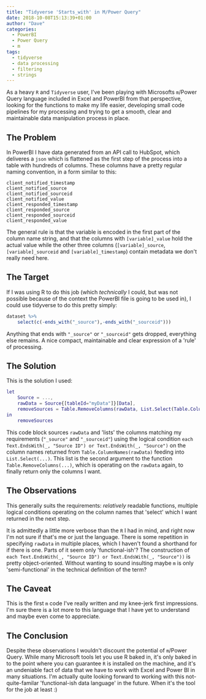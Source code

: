 ```yaml
---
title: "Tidyverse 'Starts_with' in M/Power Query"
date: 2018-10-08T15:13:39+01:00
author: "Dave"
categories:
  - PowerBI
  - Power Query
  - m
tags:
  - tidyverse
  - data processing
  - filtering
  - strings
---
```


As a heavy `R` and `Tidyverse` user, I've been playing with Microsofts `m`/Power Query language included in Excel and PowerBI from that perspective, looking for the functions to make my life easier, developing small code pipelines for my processing and trying to get a smooth, clear and maintainable data manipulation process in place. 

## The Problem

In PowerBI I have data generated from an API call to HubSpot, which deliveres a `json` which is flattened as the first step of the process into a table with hundreds of columns. These columns have a pretty regular naming convention, in a form similar to this:

```
client_notified_timestamp
client_notified_source
client_notified_sourceid
client_notified_value
client_responded_timestamp
client_responded_source
client_responded_sourceid
client_responded_value
```

The general rule is that the variable is encoded in the first part of the column name string, and that the columns with `[variable]_value` hold the actual value while the other three columns (`[variable]_source`, `[variable]_sourceid` and `[variable]_timestamp`) contain metadata we don't really need here.

## The Target

If I was using R to do this job (which _technically_ I could, but was not possible because of the context the PowerBI file is going to be used in), I could use tidyverse to do this pretty simply:

```r
dataset %>%
    select(c(-ends_with("_source"),-ends_with("_sourceid")))
```

Anything that ends with `"_source"` or `"_sourceid"` gets dropped, everything else remains. A nice compact, maintainable and clear expression of a 'rule' of processing.

## The Solution

This is the solution I used:

```m
let
    Source = ...,
    rawData = Source{[tableId="myData"]}[Data],
    removeSources = Table.RemoveColumns(rawData, List.Select(Table.ColumnNames(rawData), each Text.EndsWith(_, "Source ID") or Text.EndsWith(_, "Source")))
in
    removeSources
```

This code block sources `rawData` and 'lists' the columns matching my requirements (`"_source"` and `"_sourceid"`) using the logical condition `each Text.EndsWith(_, "Source ID") or Text.EndsWith(_, "Source")` on the column names returned from `Table.ColumnNames(rawData)` feeding into `List.Select(...)`. This list is the second argument to the function `Table.RemoveColumns(...)`, which is operating on the `rawData` again, to finally return only the columns I want.

## The Observations

This generally suits the requirements: _relatively_ readable functions, multiple logical conditions operating on the column names that 'select' which I want returned in the next step.

It is admittedly a little more verbose than the `R` I had in mind, and right now I'm not sure if that's me or just the language. There is some repetition in specifying `rawData` in multiple places, which I haven't found a shorthand for if there is one. Parts of it seem only 'functional-ish'? The construction of `each Text.EndsWith(_, "Source ID") or Text.EndsWith(_, "Source"))` is pretty object-oriented. Without wanting to sound insulting maybe `m` is only 'semi-functional' in the technical definition of the term?

## The Caveat

This is the first `m` code I've really written and my knee-jerk first impressions. I'm sure there is a lot more to this language that I have yet to understand and maybe even come to appreciate.

## The Conclusion

Despite these observations I wouldn't discount the potential of `m`/Power Query. While many Microsoft tools let you use R baked in, it's only baked in to the point where you can guarantee `R` is installed on the machine, and it's an undeniable fact of data that we have to work with Excel and Power BI in many situations. I'm actually quite looking forward to working with this not-quite-familar 'functional-ish data language' in the future. When it's the tool for the job at least :)